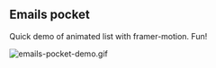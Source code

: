 ## Emails pocket

Quick demo of animated list with framer-motion. Fun!

![emails-pocket-demo.gif](.github%2Femails-pocket-demo.gif)